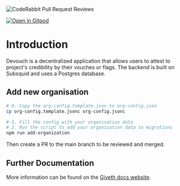 ![CodeRabbit Pull Request Reviews](https://img.shields.io/coderabbit/prs/github/Giveth/DeVouch-BE?style=flat&labelColor=black&color=%23F35D23)

[![Open in Gitpod](https://gitpod.io/button/open-in-gitpod.svg)](https://gitpod.io/#https://github.com/Giveth/DeVouch-BE)

# Introduction

Devouch is a decentralized application that allows users to attest to project's credibility by their vouches or flags. The backend is built on Subsquid and uses a Postgres database.

## Add new organisation

```bash
# 0. Copy the org-config.template.json to org-config.json
cp org-config.template.jsonc org-config.jsonc

# 1. Fill the config with your organisation data
# 2. Run the script to add your organisation data to migrations
npm run add-organization
```
Then create a PR to the main branch to be reviewed and merged.

## Further Documentation

More information can be found on the [Giveth docs website](https://docs.giveth.io/devouch).
